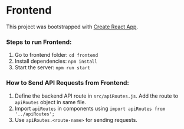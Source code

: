 # Frontend
This project was bootstrapped with [Create React App](https://github.com/facebook/create-react-app).

### Steps to run Frontend:
1. Go to frontend folder: `cd frontend`
1. Install dependencies: `npm install`
3. Start the server: `npm run start`


### How to Send API Requests from Frontend:
1. Define the backend API route in `src/apiRoutes.js`. Add the route to `apiRoutes` object in same file.
2. Import `apiRoutes` in components using `import apiRoutes from '../apiRoutes';`
3. Use `apiRoutes.<route-name>` for sending requests.